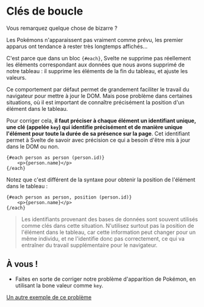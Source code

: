 # Clés de boucle

Vous remarquez quelque chose de bizarre ?

Les Pokémons n'apparaissent pas vraiment comme prévu, les premier apparus ont tendance à rester très longtemps affichés...

C'est parce que dans un bloc `{#each}`, Svelte ne supprime pas réellement les éléments correspondant aux données que nous avons supprimé de notre tableau : il supprime les éléments de la fin du tableau, et ajuste les valeurs.

Ce comportement par défaut permet de grandement faciliter le travail du navigateur pour mettre à jour le DOM. Mais pose problème dans certaines situations, où il est important de connaître précisément la position d'un élément dans le tableau.

Pour corriger cela, **il faut préciser à chaque élément un identifiant unique, une clé (appelée `key`) qui identifie précisément et de manière unique l'élément pour toute la durée de sa présence sur la page**. Cet identifiant permet à Svelte de savoir avec précision ce qui a besoin d'être mis à jour dans le DOM ou non.

```svelte
{#each person as person (person.id)}
	<p>{person.name}</p>
{/each}
```

Notez que c'est différent de la syntaxe pour obtenir la position de l'élément dans le tableau :

```svelte
{#each person as person, position (person.id)}
	<p>{person.name}</p>
{/each}
```

> Les identifiants provenant des bases de données sont souvent utilisés comme clés dans cette situation. N'utilisez surtout pas la position de l'élément dans le tableau, car cette information peut changer pour un même individu, et ne l'identifie donc pas correctement, ce qui va entraîner du travail supplémentaire pour le navigateur.

## À vous !

<section class='task'>

- Faites en sorte de corriger notre problème d'apparition de Pokémon, en utilisant la bone valeur comme `key`.
</section>

[Un autre exemple de ce problème](https://learn.svelte.dev/tutorial/keyed-each-blocks)
